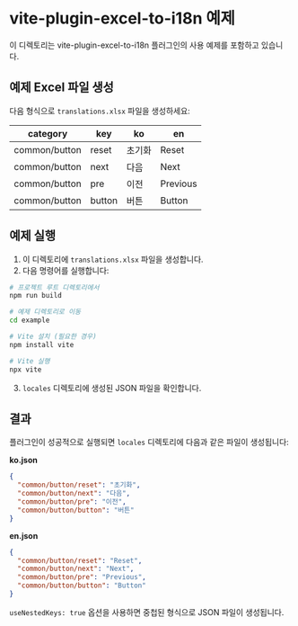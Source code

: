 # vite-plugin-excel-to-i18n 예제

이 디렉토리는 vite-plugin-excel-to-i18n 플러그인의 사용 예제를 포함하고 있습니다.

## 예제 Excel 파일 생성

다음 형식으로 `translations.xlsx` 파일을 생성하세요:

| category | key | ko | en |
|----------|-----|----|----|
| common/button | reset | 초기화 | Reset |
| common/button | next | 다음 | Next |
| common/button | pre | 이전 | Previous |
| common/button | button | 버튼 | Button |

## 예제 실행

1. 이 디렉토리에 `translations.xlsx` 파일을 생성합니다.
2. 다음 명령어를 실행합니다:

```bash
# 프로젝트 루트 디렉토리에서
npm run build

# 예제 디렉토리로 이동
cd example

# Vite 설치 (필요한 경우)
npm install vite

# Vite 실행
npx vite
```

3. `locales` 디렉토리에 생성된 JSON 파일을 확인합니다.

## 결과

플러그인이 성공적으로 실행되면 `locales` 디렉토리에 다음과 같은 파일이 생성됩니다:

**ko.json**
```json
{
  "common/button/reset": "초기화",
  "common/button/next": "다음",
  "common/button/pre": "이전",
  "common/button/button": "버튼"
}
```

**en.json**
```json
{
  "common/button/reset": "Reset",
  "common/button/next": "Next",
  "common/button/pre": "Previous",
  "common/button/button": "Button"
}
```

`useNestedKeys: true` 옵션을 사용하면 중첩된 형식으로 JSON 파일이 생성됩니다. 
